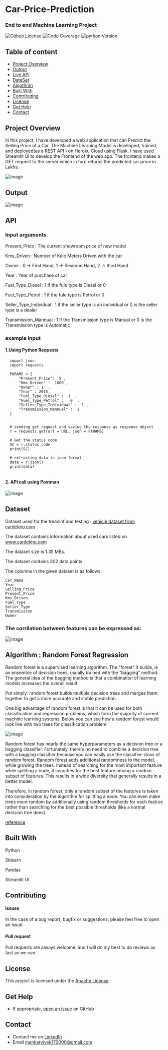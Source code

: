 # Car-Price-Prediction 

###  End to end Machine Learning Project 

![Github License](https://img.shields.io/aur/license/android-studio)
![Code Coverage](https://img.shields.io/badge/coverage-80%25-green)
![python Version](https://img.shields.io/pypi/pyversions/Django)
 
## Table of content

- [Project Overview ](#Project-Overview )
- [Output](#Output)
- [Live API](#API)
- [DataSet](#DataSet) 
- [Algothrim](#Algothrim)
- [Built With](#built-with)
- [Contributing](#contributing)
- [License](#license)
- [Get Help](#get-help)
- [Contact](#contact)


## Project Overview

In this project, I have developed a web application that can Predict the Selling Price of a Car. The Machine Learning Model is developed, trained, and deployed(as a REST API ) on Heroku Cloud using Flask. I have used Streamlit UI to develop the Frontend of the web app. The frontend makes a GET request to the server which in turn returns the predicted car price in Lakhs. 

![image](images/main.JPG)

## Output

![image](https://user-images.githubusercontent.com/53163419/121781790-00a87280-cbc4-11eb-86b3-5161423e9205.png)

## API 

<!-- ##### Link : https://carppp.herokuapp.com/getcp   -->

### Input arguments 

Present_Price  : The current showroom price of new model 

Kms_Driven  :  Number of Kelo Meters Driven with the car 

Owner : 0 -> First Hand, 1 -> Seseond Hand, 2 -> third Hand 

Year : Year of purchase of car 

Fuel_Type_Diesel : 1 if the fule type is Diesel or 0 

Fuel_Type_Petrol : 1 if the fule type is Petrol or 0 

Seller_Type_Individual : 1 if the seller type is an individual or 0 is the seller type is a dealer 

Transmission_Mannual : 1 if the Transmission type is Manual or 0 is the Transmission type is Automatic

### example input 

#### 1.Using Python Requests  

```
  import json
  import requests
  
  PARAMS = {
      "Present_Price":  5 , 
      "Kms_Driven" :  1000 ,
      "Owner" : 1  ,
      "Year" : 2015,
      "Fuel_Type_Diesel" :  1  ,
      "Fuel_Type_Petrol" :   0  ,
      "Seller_Type_Individual" :  1 ,
      "Transmission_Mannual" :  1 
  }


  # sending get request and saving the response as response object
  r = requests.get(url = URL, json = PARAMS)  

  # Get the status code 
  SC = r.status_code 
  print(SC)
  
  # extracting data in json format
  data = r.json()
  print(data)
  
```

#### 2. API call using Postman 

![image](https://user-images.githubusercontent.com/53163419/121782138-c17b2100-cbc5-11eb-8578-2248178d2cfa.png)


## Dataset

Dataset used for the treaninf and testing : [vehicle dataset from cardekho.com](https://www.kaggle.com/nehalbirla/vehicle-dataset-from-cardekho)

The dataset contains information about used cars listed on www.cardekho.com

The dataset size is 1.35 MBs.

The dataset contains 302 data points 

The columns in the given dataset is as follows:
```
Car_Name
Year
Selling_Price
Present_Price
Kms_Driven
Fuel_Type
Seller_Type
Transmission
Owner
```

### The corrilation between features can be expressed as:

![image](https://user-images.githubusercontent.com/53163419/121782385-e2904180-cbc6-11eb-8ecd-0bdfd22d87ed.png)


## Algorithm : Random Forest Regression


Random forest is a supervised learning algorithm. The "forest" it builds, is an ensemble of decision trees, usually trained with the “bagging” method. The general idea of the bagging method is that a combination of learning models increases the overall result.

Put simply: random forest builds multiple decision trees and merges them together to get a more accurate and stable prediction.

One big advantage of random forest is that it can be used for both classification and regression problems, which form the majority of current machine learning systems.  Below you can see how a random forest would look like with two trees for classification problem:

![image](https://user-images.githubusercontent.com/53163419/121782625-16b83200-cbc8-11eb-8db5-a26ec8ac4edc.png)

Random forest has nearly the same hyperparameters as a decision tree or a bagging classifier. Fortunately, there's no need to combine a decision tree with a bagging classifier because you can easily use the classifier-class of random forest. Random forest adds additional randomness to the model, while growing the trees. Instead of searching for the most important feature while splitting a node, it searches for the best feature among a random subset of features. This results in a wide diversity that generally results in a better model.

Therefore, in random forest, only a random subset of the features is taken into consideration by the algorithm for splitting a node. You can even make trees more random by additionally using random thresholds for each feature rather than searching for the best possible thresholds (like a normal decision tree does).

[reference](https://builtin.com/data-science/random-forest-algorithm) 

## Built With

Python

Sklearn

Pandas

Streamlit UI


## Contributing

#### Issues
In the case of a bug report, bugfix or suggestions, please feel free to open an issue.

#### Pull request
Pull requests are always welcome, and I will do my best to do reviews as fast as we can.


## License

This project is licensed under the [Apache License](https://github.com/Vivek1258/End-to-end-Machine-Learning-Project-Car-Price-Prediction/LICENSE)

## Get Help

- If appropriate, [open an issue](https://github.com/Vivek1258/End-to-end-Machine-Learning-Project-Car-Price-Prediction/issues) on GitHub

## Contact 

- Contact me on [LinkedIn](https://www.linkedin.com/in/vivek-mankar-182735184/) 
- Email mankarvivek172000@gmail.com
 



